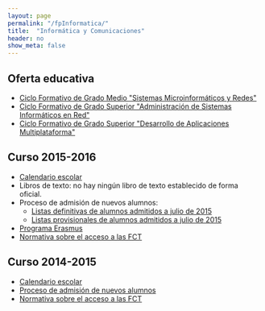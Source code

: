 ```yaml
---
layout: page
permalink: "/fpInformatica/"
title:  "Informática y Comunicaciones"
header: no
show_meta: false
---
```



## Oferta educativa

* [Ciclo Formativo de Grado Medio "Sistemas Microinformáticos y Redes"](http://www.educa.jcyl.es/dpleon/en/area-programas-educativos-p/formacion-profesional/formacion-profesional-provincia-leon/presentacion-formacion-profesional-provincia-leon/ciclos-formativos/grado-medio/tecnico-sistemas-microinformaticos-redes)
* [Ciclo Formativo de Grado Superior "Administración de Sistemas Informáticos en Red"](http://www.educa.jcyl.es/dpleon/en/area-programas-educativos-p/formacion-profesional/formacion-profesional-provincia-leon/presentacion-formacion-profesional-provincia-leon/ciclos-formativos/grado-superior/tecnico-superior-administracion-sistemas-informaticos-red)
* [Ciclo Formativo de Grado Superior "Desarrollo de Aplicaciones Multiplataforma"](http://www.educa.jcyl.es/dpleon/en/area-programas-educativos-p/formacion-profesional/formacion-profesional-provincia-leon/presentacion-formacion-profesional-provincia-leon/ciclos-formativos/grado-superior/tecnico-superior-desarrollo-aplicaciones-multiplataforma)


## Curso 2015-2016

* [Calendario escolar](http://www.educa.jcyl.es/es/informacion/calendario-escolar-2015-2016)
* Libros de texto: no hay ningún libro de texto establecido de forma oficial.
* Proceso de admisión de nuevos alumnos:
  * [Listas definitivas de alumnos admitidos a julio de 2015](https://drive.google.com/uc?export=download&id=0B4jaZeMGL7HsX2V4czVwbFpXMjg)
  * [Listas provisionales de alumnos admitidos a julio de 2015](https://drive.google.com/uc?export=download&id=0B4jaZeMGL7HsNnpVQ0VTVWE4VTQ)
* [Programa Erasmus](/erasmus/)
* [Normativa sobre el acceso a las FCT](/normativaAccesoFCT/)


## Curso 2014-2015

* [Calendario escolar](http://www.educa.jcyl.es/es/informacion/calendario-escolar-2014-2015)
* [Proceso de admisión de nuevos alumnos](https://6270dac08034eb261a315b389159e8ad45c7b93d.googledrive.com/host/0BwMgXZ83HVDlSW9UM0RERl9xYzg/)
* [Normativa sobre el acceso a las FCT](/normativaAccesoFCT/)
